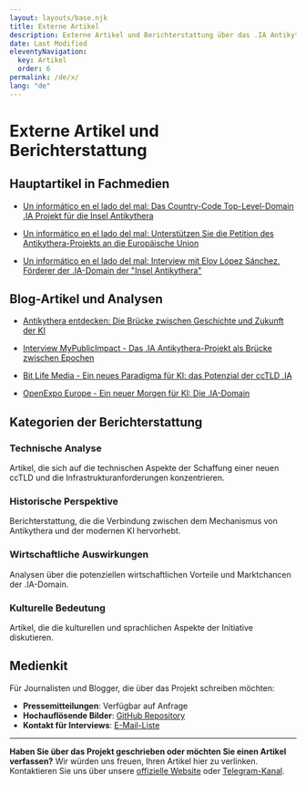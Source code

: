 ```yaml
---
layout: layouts/base.njk
title: Externe Artikel
description: Externe Artikel und Berichterstattung über das .IA Antikythera-Insel-Projekt.
date: Last Modified
eleventyNavigation:
  key: Artikel
  order: 6
permalink: /de/x/
lang: "de"
---
```

# Externe Artikel und Berichterstattung

## Hauptartikel in Fachmedien

- [Un informático en el lado del mal: Das Country-Code Top-Level-Domain .IA Projekt für die Insel Antikythera](https://www.elladodelmal.com/2023/12/el-proyecto-del-country-code-top-level.html?m=1)

- [Un informático en el lado del mal: Unterstützen Sie die Petition des Antikythera-Projekts an die Europäische Union](https://www.elladodelmal.com/2024/02/apoya-la-peticion-del-proyecto-de.html)

- [Un informático en el lado del mal: Interview mit Eloy López Sánchez, Förderer der .IA-Domain der "Insel Antikythera"](https://www.elladodelmal.com/2024/06/entrevista-eloy-lopez-sanchez-impulsor.html)

## Blog-Artikel und Analysen

- [Antikythera entdecken: Die Brücke zwischen Geschichte und Zukunft der KI](https://elswork.wordpress.com/2023/12/03/descubriendo-anticitera-el-puente-entre-la-historia-y-el-futuro-de-la-ia/)

- [Interview MyPublicImpact - Das .IA Antikythera-Projekt als Brücke zwischen Epochen](https://mypublicimpact.com/2024/02/02/el-proyecto-ia-anticitera-como-puente-entre-epocas-entrevista-con-eloy-lopez-sanchez/)

- [Bit Life Media - Ein neues Paradigma für KI: das Potenzial der ccTLD .IA](https://bitlifemedia.com/2024/03/un-nuevo-paradigma-para-la-ia-el-potencial-del-cctld-ia/)

- [OpenExpo Europe - Ein neuer Morgen für KI: Die .IA-Domain](https://openexpoeurope.com/es/un-nuevo-amanecer-para-la-ia-el-dominio-ia/)

## Kategorien der Berichterstattung

### **Technische Analyse**
Artikel, die sich auf die technischen Aspekte der Schaffung einer neuen ccTLD und die Infrastrukturanforderungen konzentrieren.

### **Historische Perspektive**
Berichterstattung, die die Verbindung zwischen dem Mechanismus von Antikythera und der modernen KI hervorhebt.

### **Wirtschaftliche Auswirkungen**
Analysen über die potenziellen wirtschaftlichen Vorteile und Marktchancen der .IA-Domain.

### **Kulturelle Bedeutung**
Artikel, die die kulturellen und sprachlichen Aspekte der Initiative diskutieren.

## Medienkit

Für Journalisten und Blogger, die über das Projekt schreiben möchten:

- **Pressemitteilungen**: Verfügbar auf Anfrage
- **Hochauflösende Bilder**: [GitHub Repository](https://github.com/elswork/anticitera.deft.work)
- **Kontakt für Interviews**: [E-Mail-Liste](https://docs.google.com/forms/d/e/1FAIpQLSeptFS3-XMVTeBFQzDEl1O55hkXhtOgYmMSEfpLLJk11UZEOA/viewform?usp=sf_link)

---

**Haben Sie über das Projekt geschrieben oder möchten Sie einen Artikel verfassen?** Wir würden uns freuen, Ihren Artikel hier zu verlinken. Kontaktieren Sie uns über unsere [offizielle Website](https://anticitera.deft.work) oder [Telegram-Kanal](https://t.me/+oAeZGMsePDg2ZDI0).